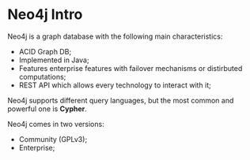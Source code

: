 # Neo4j Intro

Neo4j is a graph database with the following
main characteristics:
- ACID Graph DB;
- Implemented in Java;
- Features enterprise features with
  failover mechanisms or distirbuted computations;
- REST API which allows every technology to interact with it;


Neo4j supports different query languages, but the most common
and powerful one is **Cypher**.

Neo4j comes in two versions:
- Community (GPLv3);
- Enterprise;
